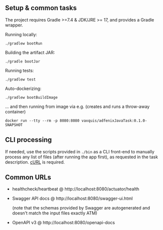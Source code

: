 Setup & common tasks
--------------------

The project requires Gradle >=7.4 & JDK/JRE >= 17, and provides a Gradle wrapper.

Running locally:

    ./gradlew bootRun

Building the artifact JAR:

    ./gradle bootJar

Running tests:

    ./gradlew test

Auto-dockerizing:

    ./gradlew bootBuildImage

... and then running from image via e.g. (creates and runs a throw-away container)

    docker run --tty --rm -p 8080:8080 vaxquis/adfenixJavaTask:0.1.0-SNAPSHOT

CLI processing
--------------

If needed, use the scripts provided in `./bin` as a CLI front-end to manually process any list of files
(after running the app first), as requested in the task description. [cURL](https://curl.se/) is required. 

Common URLs
-----------

* healthcheck/heartbeat @ http://localhost:8080/actuator/health

* Swagger API docs @ http://localhost:8080/swagger-ui.html

  (note that the schemas provided by Swagger are autogenerated and doesn't match the input files exactly ATM)

* OpenAPI v3 @ http://localhost:8080/openapi-docs
